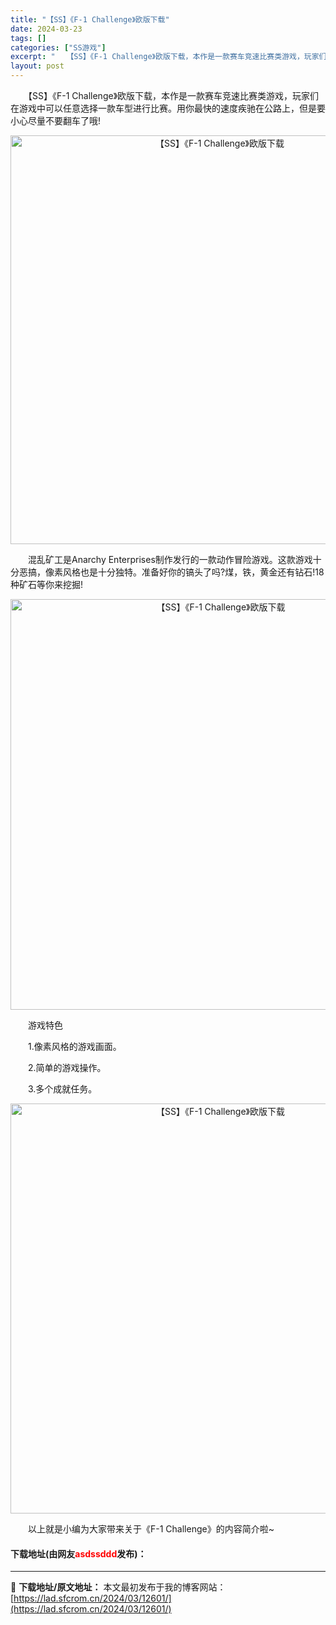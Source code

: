 ```yaml
---
title: "【SS】《F-1 Challenge》欧版下载"
date: 2024-03-23
tags: []
categories: ["SS游戏"]
excerpt: "　　【SS】《F-1 Challenge》欧版下载，本作是一款赛车竞速比赛类游戏，玩家们在游戏中可以任意选择一款车型进行比赛。用你最快的速度疾驰在公路上，但是要小心尽量不要翻车了哦! 　　混乱矿工是Anarchy Enterprises制作发行的一款动作冒险游戏。这款游戏十分恶搞，像素风格也是十分独&hellip;"
layout: post
---
```


 <p>　　【SS】《F-1 Challenge》欧版下载，本作是一款赛车竞速比赛类游戏，玩家们在游戏中可以任意选择一款车型进行比赛。用你最快的速度疾驰在公路上，但是要小心尽量不要翻车了哦!</p> <p align="center"><img align="" border="0" src="https://lad.sfcrom.cn/wp-content/uploads/2024/03/20240323_65fefda71cc7a.png" width="654" alt="【SS】《F-1 Challenge》欧版下载" /></p> <p>　　混乱矿工是Anarchy Enterprises制作发行的一款动作冒险游戏。这款游戏十分恶搞，像素风格也是十分独特。准备好你的镐头了吗?煤，铁，黄金还有钻石!18种矿石等你来挖掘!</p> <p align="center"><img align="" border="0" src="https://lad.sfcrom.cn/wp-content/uploads/2024/03/20240323_65fefda7ca50b.png" width="657" alt="【SS】《F-1 Challenge》欧版下载" /></p> <p>　　游戏特色</p> <p>　　1.像素风格的游戏画面。</p> <p>　　2.简单的游戏操作。</p> <p>　　3.多个成就任务。</p> <p align="center"><img align="" border="0" src="https://lad.sfcrom.cn/wp-content/uploads/2024/03/20240323_65fefda882304.png" width="656" alt="【SS】《F-1 Challenge》欧版下载" /></p> <p>　　以上就是小编为大家带来关于《F-1 Challenge》的内容简介啦~</p> <p><h4>下载地址(由网友<font color="red">asdssddd</font>发布)：</h4></p> 

---
📖 **下载地址/原文地址：** 本文最初发布于我的博客网站：[https://lad.sfcrom.cn/2024/03/12601/](https://lad.sfcrom.cn/2024/03/12601/)
